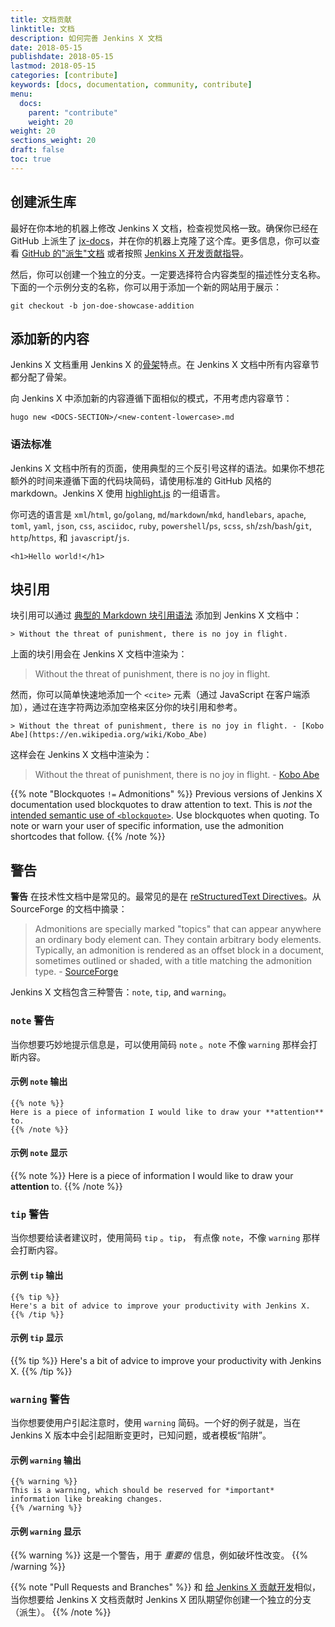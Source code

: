```yaml
---
title: 文档贡献
linktitle: 文档
description: 如何完善 Jenkins X 文档
date: 2018-05-15
publishdate: 2018-05-15
lastmod: 2018-05-15
categories: [contribute]
keywords: [docs, documentation, community, contribute]
menu:
  docs:
    parent: "contribute"
    weight: 20
weight: 20
sections_weight: 20
draft: false
toc: true
---
```


## 创建派生库

最好在你本地的机器上修改 Jenkins X 文档，检查视觉风格一致。确保你已经在 GitHub 上派生了 [jx-docs](https://github.com/jenkins-x/jx-docs)，并在你的机器上克隆了这个库。更多信息，你可以查看 [GitHub 的"派生"文档][ghforking] 或者按照 [Jenkins X 开发贡献指导][hugodev]。

然后，你可以创建一个独立的分支。一定要选择符合内容类型的描述性分支名称。下面的一个示例分支的名称，你可以用于添加一个新的网站用于展示：

```
git checkout -b jon-doe-showcase-addition
```

## 添加新的内容

Jenkins X 文档重用 Jenkins X 的[骨架][archetypes]特点。在 Jenkins X 文档中所有内容章节都分配了骨架。

向 Jenkins X 中添加新的内容遵循下面相似的模式，不用考虑内容章节：

```
hugo new <DOCS-SECTION>/<new-content-lowercase>.md
```

### 语法标准

Jenkins X 文档中所有的页面，使用典型的三个反引号这样的语法。如果你不想花额外的时间来遵循下面的代码块简码，请使用标准的 GitHub 风格的 markdown。Jenkins X 使用 [highlight.js](https://highlightjs.org/) 的一组语言。

你可选的语言是 `xml`/`html`, `go`/`golang`, `md`/`markdown`/`mkd`, `handlebars`, `apache`, `toml`, `yaml`, `json`, `css`, `asciidoc`, `ruby`, `powershell`/`ps`, `scss`, `sh`/`zsh`/`bash`/`git`, `http`/`https`, 和 `javascript`/`js`.

```
<h1>Hello world!</h1>
```

## 块引用

块引用可以通过 [典型的 Markdown 块引用语法][bqsyntax] 添加到 Jenkins X 文档中：

```
> Without the threat of punishment, there is no joy in flight.
```

上面的块引用会在 Jenkins X 文档中渲染为：

> Without the threat of punishment, there is no joy in flight.

然而，你可以简单快速地添加一个 `<cite>` 元素（通过 JavaScript 在客户端添加），通过在连字符两边添加空格来区分你的块引用和参考。

```
> Without the threat of punishment, there is no joy in flight. - [Kobo Abe](https://en.wikipedia.org/wiki/Kobo_Abe)
```

这样会在 Jenkins X 文档中渲染为：

> Without the threat of punishment, there is no joy in flight. - [Kobo Abe][abe]

{{% note "Blockquotes `!=` Admonitions" %}}
Previous versions of Jenkins X documentation used blockquotes to draw attention to text. This is *not* the [intended semantic use of `<blockquote>`](http://html5doctor.com/cite-and-blockquote-reloaded/). Use blockquotes when quoting. To note or warn your user of specific information, use the admonition shortcodes that follow.
{{% /note %}}

## 警告

**警告** 在技术性文档中是常见的。最常见的是在 [reStructuredText Directives][sourceforge]。从 SourceForge 的文档中摘录：

> Admonitions are specially marked "topics" that can appear anywhere an ordinary body element can. They contain arbitrary body elements. Typically, an admonition is rendered as an offset block in a document, sometimes outlined or shaded, with a title matching the admonition type. - [SourceForge][sourceforge]

Jenkins X 文档包含三种警告：`note`, `tip`, and `warning`。

### `note` 警告

当你想要巧妙地提示信息是，可以使用简码 `note` 。`note` 不像 `warning` 那样会打断内容。

#### 示例 `note` 输出

```
{{% note %}}
Here is a piece of information I would like to draw your **attention** to.
{{% /note %}}
```

#### 示例 `note` 显示

{{% note %}}
Here is a piece of information I would like to draw your **attention** to.
{{% /note %}}

### `tip` 警告

当你想要给读者建议时，使用简码 `tip` 。`tip`， 有点像 `note`，不像 `warning` 那样会打断内容。

#### 示例 `tip` 输出

```
{{% tip %}}
Here's a bit of advice to improve your productivity with Jenkins X.
{{% /tip %}}
```

#### 示例 `tip` 显示

{{% tip %}}
Here's a bit of advice to improve your productivity with Jenkins X.
{{% /tip %}}

### `warning` 警告

当你想要使用户引起注意时，使用 `warning` 简码。一个好的例子就是，当在 Jenkins X 版本中会引起阻断变更时，已知问题，或者模板“陷阱”。

#### 示例 `warning` 输出

```
{{% warning %}}
This is a warning, which should be reserved for *important* information like breaking changes.
{{% /warning %}}
```

#### 示例 `warning` 显示

{{% warning %}}
这是一个警告，用于 *重要的* 信息，例如破坏性改变。
{{% /warning %}}

{{% note "Pull Requests and Branches" %}}
和 [给 Jenkins X 贡献开发](/zh/contribute/development/)相似，当你想要给 Jenkins X 文档贡献时 Jenkins X 团队期望你创建一个独立的分支（派生）。
{{% /note %}}

[abe]: https://en.wikipedia.org/wiki/Kobo_Abe
[archetypes]: /content-management/archetypes/
[bqsyntax]: https://github.com/adam-p/markdown-here/wiki/Markdown-Cheatsheet#blockquotes
[charcount]: http://www.lettercount.com/
[`docs/static/images/showcase/`]: https://github.com/jenkins-x/jx/tree/master/docs/static/images/showcase/
[ghforking]: https://help.github.com/articles/fork-a-repo/
[hugodev]: /contribute/development/
[shortcodeparams]: content-management/shortcodes/#shortcodes-without-markdown
[sourceforge]: http://docutils.sourceforge.net/docs/ref/rst/directives.html#admonitions
[templating function]: /functions/
